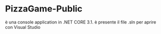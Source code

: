# PizzaGame-Public

è una console application in .NET CORE 3.1. è presente il file .sln per aprire con Visual Studio
